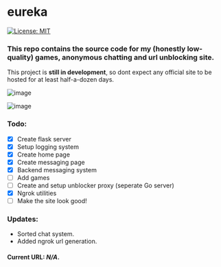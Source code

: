 # eureka
[![License: MIT](https://img.shields.io/badge/license-MIT-red.svg)](https://opensource.org/licenses/MIT)
### This repo contains the source code for my (honestly low-quality) games, anonymous chatting and url unblocking site.

This project is **still in development**, so dont expect any official site to be hosted for at least half-a-dozen days.

![image](https://user-images.githubusercontent.com/107510599/194948240-631d7c02-551a-4f59-8505-cb265af41bf0.png)

![image](https://user-images.githubusercontent.com/107510599/194948318-3db5a8cd-adff-4cd0-a76e-7933db1e3693.png)


### Todo:
- [x] Create flask server
- [x] Setup logging system
- [x] Create home page
- [x] Create messaging page
- [x] Backend messaging system
- [ ] Add games
- [ ] Create and setup unblocker proxy (seperate Go server)
- [x] Ngrok utilities
- [ ] Make the site look good!

### Updates:
- Sorted chat system.
- Added ngrok url generation.

#### Current URL: *N/A*.
